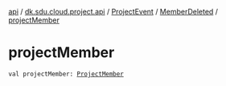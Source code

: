 [api](../../../index.md) / [dk.sdu.cloud.project.api](../../index.md) / [ProjectEvent](../index.md) / [MemberDeleted](index.md) / [projectMember](./project-member.md)

# projectMember

`val projectMember: `[`ProjectMember`](../../-project-member/index.md)